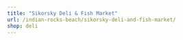 ```yaml
---
title: "Sikorsky Deli & Fish Market"
url: /indian-rocks-beach/sikorsky-deli-and-fish-market/
shop: deli
---
```

